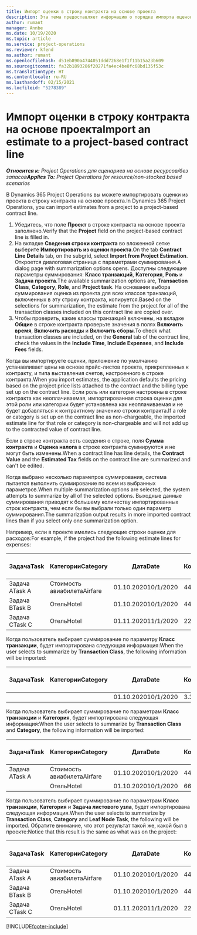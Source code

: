 ```yaml
---
title: Импорт оценки в строку контракта на основе проекта
description: Эта тема предоставляет информацию о порядке импорта оценок из проекта в строку контракта.
author: rumant
manager: Annbe
ms.date: 10/19/2020
ms.topic: article
ms.service: project-operations
ms.reviewer: kfend
ms.author: rumant
ms.openlocfilehash: d51eb890a4744051ddd7268e1f1f11b15a23b609
ms.sourcegitcommit: fa32b1893286f20271fa4ec4be8fc68bd135f53c
ms.translationtype: HT
ms.contentlocale: ru-RU
ms.lasthandoff: 02/15/2021
ms.locfileid: "5278389"
---
```

# <a name="import-an-estimate-to-a-project-based-contract-line"></a><span data-ttu-id="5aea6-103">Импорт оценки в строку контракта на основе проекта</span><span class="sxs-lookup"><span data-stu-id="5aea6-103">Import an estimate to a project-based contract line</span></span>

<span data-ttu-id="5aea6-104">_**Относится к:** Project Operations для сценариев на основе ресурсов/без запасов_</span><span class="sxs-lookup"><span data-stu-id="5aea6-104">_**Applies To:** Project Operations for resource/non-stocked based scenarios_</span></span>

<span data-ttu-id="5aea6-105">В Dynamics 365 Project Operations вы можете импортировать оценки из проекта в строку контракта на основе проекта.</span><span class="sxs-lookup"><span data-stu-id="5aea6-105">In Dynamics 365 Project Operations, you can import estimates from a project to a project-based contract line.</span></span>

1. <span data-ttu-id="5aea6-106">Убедитесь, что поле **Проект** в строке контракта на основе проекта заполнено.</span><span class="sxs-lookup"><span data-stu-id="5aea6-106">Verify that the **Project** field on the project-based contract line is filled in.</span></span>
2. <span data-ttu-id="5aea6-107">На вкладке **Сведения строки контракта** во вложенной сетке выберите **Импортировать из оценки проекта**.</span><span class="sxs-lookup"><span data-stu-id="5aea6-107">On the tab **Contract Line Details** tab, on the subgrid, select **Import from Project Estimation**.</span></span> <span data-ttu-id="5aea6-108">Откроется диалоговая страница с параметрами суммирования.</span><span class="sxs-lookup"><span data-stu-id="5aea6-108">A dialog page with summarization options opens.</span></span> <span data-ttu-id="5aea6-109">Доступны следующие параметры суммирования: **Класс транзакций**, **Категория**, **Роль** и **Задача проекта**.</span><span class="sxs-lookup"><span data-stu-id="5aea6-109">The available summarization options are, **Transaction Class**, **Category**, **Role**, and **Project task**.</span></span> <span data-ttu-id="5aea6-110">На основании выбора суммирования оценка из проекта для всех классов транзакций, включенных в эту строку контракта, копируется.</span><span class="sxs-lookup"><span data-stu-id="5aea6-110">Based on the selections for summarization, the estimate from the project for all of the transaction classes included on this contract line are copied over.</span></span> 
3. <span data-ttu-id="5aea6-111">Чтобы проверить, какие классы транзакций включены, на вкладке **Общие** в строке контракта проверьте значения в полях **Включить время**, **Включить расходы** и **Включить сборы**.</span><span class="sxs-lookup"><span data-stu-id="5aea6-111">To check what transaction classes are included, on the **General** tab of the contract line, check the values in the **Include Time**, **Include Expenses**, and **Include Fees** fields.</span></span>

<span data-ttu-id="5aea6-112">Когда вы импортируете оценки, приложение по умолчанию устанавливает цены на основе прайс-листов проекта, прикрепленных к контракту, и типа выставления счетов, настроенного в строке контракта.</span><span class="sxs-lookup"><span data-stu-id="5aea6-112">When you import estimates, the application defaults the pricing based on the project price lists attached to the contract and the billing type set up on the contract line.</span></span> <span data-ttu-id="5aea6-113">Если роль или категория настроены в строке контракта как неоплачиваемая, импортированная строка оценки для этой роли или категории будет установлена как неоплачиваемая и не будет добавляться к контрактному значению строки контракта.</span><span class="sxs-lookup"><span data-stu-id="5aea6-113">If a role or category is set up on the contract line as non-chargeable, the imported estimate line for that role or category is non-chargeable and will not add up to the contracted value of contract line.</span></span>

<span data-ttu-id="5aea6-114">Если в строке контракта есть сведения о строке, поля **Сумма контракта** и **Оценка налога** в строке контракта суммируются и не могут быть изменены.</span><span class="sxs-lookup"><span data-stu-id="5aea6-114">When a contract line has line details, the **Contract Value** and the **Estimated Tax** fields on the contract line are summarized and can't be edited.</span></span>

<span data-ttu-id="5aea6-115">Когда выбрано несколько параметров суммирования, система пытается выполнить суммирование по всем из выбранных параметров.</span><span class="sxs-lookup"><span data-stu-id="5aea6-115">When multiple summarization options are selected, the system attempts to summarize by all of the selected options.</span></span> <span data-ttu-id="5aea6-116">Выходные данные суммирования приводят к большему количеству импортированных строк контракта, чем если бы вы выбрали только один параметр суммирования.</span><span class="sxs-lookup"><span data-stu-id="5aea6-116">The summarization output results in more imported contract lines than if you select only one summarization option.</span></span>

<span data-ttu-id="5aea6-117">Например, если в проекте имелись следующие строки оценки для расходов:</span><span class="sxs-lookup"><span data-stu-id="5aea6-117">For example, if the project had the following estimate lines for expenses:</span></span>

| <span data-ttu-id="5aea6-118">Задача</span><span class="sxs-lookup"><span data-stu-id="5aea6-118">Task</span></span> | <span data-ttu-id="5aea6-119">Категории</span><span class="sxs-lookup"><span data-stu-id="5aea6-119">Category</span></span> | <span data-ttu-id="5aea6-120">Дата</span><span class="sxs-lookup"><span data-stu-id="5aea6-120">Date</span></span> | <span data-ttu-id="5aea6-121">Количество</span><span class="sxs-lookup"><span data-stu-id="5aea6-121">Quantity</span></span> | <span data-ttu-id="5aea6-122">Цена за единицу</span><span class="sxs-lookup"><span data-stu-id="5aea6-122">Unit price</span></span> | <span data-ttu-id="5aea6-123">Сумма</span><span class="sxs-lookup"><span data-stu-id="5aea6-123">Amount</span></span> |
| --- | --- | --- | --- | --- | --- |
| <span data-ttu-id="5aea6-124">Задача A</span><span class="sxs-lookup"><span data-stu-id="5aea6-124">Task A</span></span> | <span data-ttu-id="5aea6-125">Стоимость авиабилета</span><span class="sxs-lookup"><span data-stu-id="5aea6-125">Airfare</span></span> | <span data-ttu-id="5aea6-126">01.10.2020</span><span class="sxs-lookup"><span data-stu-id="5aea6-126">10/1/2020</span></span> | <span data-ttu-id="5aea6-127">4</span><span class="sxs-lookup"><span data-stu-id="5aea6-127">4</span></span> | <span data-ttu-id="5aea6-128">400</span><span class="sxs-lookup"><span data-stu-id="5aea6-128">400</span></span> | <span data-ttu-id="5aea6-129">1600</span><span class="sxs-lookup"><span data-stu-id="5aea6-129">1600</span></span> |
| <span data-ttu-id="5aea6-130">Задача B</span><span class="sxs-lookup"><span data-stu-id="5aea6-130">Task B</span></span> | <span data-ttu-id="5aea6-131">Отель</span><span class="sxs-lookup"><span data-stu-id="5aea6-131">Hotel</span></span> | <span data-ttu-id="5aea6-132">01.10.2020</span><span class="sxs-lookup"><span data-stu-id="5aea6-132">10/1/2020</span></span> | <span data-ttu-id="5aea6-133">4</span><span class="sxs-lookup"><span data-stu-id="5aea6-133">4</span></span> | <span data-ttu-id="5aea6-134">200</span><span class="sxs-lookup"><span data-stu-id="5aea6-134">200</span></span> | <span data-ttu-id="5aea6-135">800</span><span class="sxs-lookup"><span data-stu-id="5aea6-135">800</span></span> |
| <span data-ttu-id="5aea6-136">Задача C</span><span class="sxs-lookup"><span data-stu-id="5aea6-136">Task C</span></span> | <span data-ttu-id="5aea6-137">Отель</span><span class="sxs-lookup"><span data-stu-id="5aea6-137">Hotel</span></span> | <span data-ttu-id="5aea6-138">01.11.2020</span><span class="sxs-lookup"><span data-stu-id="5aea6-138">11/1/2020</span></span> | <span data-ttu-id="5aea6-139">2</span><span class="sxs-lookup"><span data-stu-id="5aea6-139">2</span></span> | <span data-ttu-id="5aea6-140">200</span><span class="sxs-lookup"><span data-stu-id="5aea6-140">200</span></span> | <span data-ttu-id="5aea6-141">400</span><span class="sxs-lookup"><span data-stu-id="5aea6-141">400</span></span> |

<span data-ttu-id="5aea6-142">Когда пользователь выбирает суммирование по параметру **Класс транзакции**, будет импортирована следующая информация:</span><span class="sxs-lookup"><span data-stu-id="5aea6-142">When the user selects to summarize by **Transaction Class**, the following information will be imported:</span></span>

| <span data-ttu-id="5aea6-143">Задача</span><span class="sxs-lookup"><span data-stu-id="5aea6-143">Task</span></span> | <span data-ttu-id="5aea6-144">Категории</span><span class="sxs-lookup"><span data-stu-id="5aea6-144">Category</span></span> | <span data-ttu-id="5aea6-145">Дата</span><span class="sxs-lookup"><span data-stu-id="5aea6-145">Date</span></span> | <span data-ttu-id="5aea6-146">Количество</span><span class="sxs-lookup"><span data-stu-id="5aea6-146">Quantity</span></span> | <span data-ttu-id="5aea6-147">Цена за единицу</span><span class="sxs-lookup"><span data-stu-id="5aea6-147">Unit price</span></span> | <span data-ttu-id="5aea6-148">Сумма</span><span class="sxs-lookup"><span data-stu-id="5aea6-148">Amount</span></span> |
| --- | --- | --- | --- | --- | --- |
| &nbsp;  | &nbsp;  | <span data-ttu-id="5aea6-149">01.10.2020</span><span class="sxs-lookup"><span data-stu-id="5aea6-149">10/1/2020</span></span> | <span data-ttu-id="5aea6-150">3.34</span><span class="sxs-lookup"><span data-stu-id="5aea6-150">3.34</span></span> | <span data-ttu-id="5aea6-151">840</span><span class="sxs-lookup"><span data-stu-id="5aea6-151">840</span></span> | <span data-ttu-id="5aea6-152">2800</span><span class="sxs-lookup"><span data-stu-id="5aea6-152">2800</span></span> |

<span data-ttu-id="5aea6-153">Когда пользователь выбирает суммирование по параметрам **Класс транзакции** и **Категория**, будет импортирована следующая информация:</span><span class="sxs-lookup"><span data-stu-id="5aea6-153">When the user selects to summarize by **Transaction Class** and **Category**, the following information will be imported:</span></span>

| <span data-ttu-id="5aea6-154">Задача</span><span class="sxs-lookup"><span data-stu-id="5aea6-154">Task</span></span> | <span data-ttu-id="5aea6-155">Категории</span><span class="sxs-lookup"><span data-stu-id="5aea6-155">Category</span></span> | <span data-ttu-id="5aea6-156">Дата</span><span class="sxs-lookup"><span data-stu-id="5aea6-156">Date</span></span> | <span data-ttu-id="5aea6-157">Количество</span><span class="sxs-lookup"><span data-stu-id="5aea6-157">Quantity</span></span> | <span data-ttu-id="5aea6-158">Цена за единицу</span><span class="sxs-lookup"><span data-stu-id="5aea6-158">Unit price</span></span> | <span data-ttu-id="5aea6-159">Сумма</span><span class="sxs-lookup"><span data-stu-id="5aea6-159">Amount</span></span> |
| --- | --- | --- | --- | --- | --- |
| <span data-ttu-id="5aea6-160">Задача A</span><span class="sxs-lookup"><span data-stu-id="5aea6-160">Task A</span></span> | <span data-ttu-id="5aea6-161">Стоимость авиабилета</span><span class="sxs-lookup"><span data-stu-id="5aea6-161">Airfare</span></span> | <span data-ttu-id="5aea6-162">01.10.2020</span><span class="sxs-lookup"><span data-stu-id="5aea6-162">10/1/2020</span></span> | <span data-ttu-id="5aea6-163">4</span><span class="sxs-lookup"><span data-stu-id="5aea6-163">4</span></span> | <span data-ttu-id="5aea6-164">400</span><span class="sxs-lookup"><span data-stu-id="5aea6-164">400</span></span> | <span data-ttu-id="5aea6-165">1600</span><span class="sxs-lookup"><span data-stu-id="5aea6-165">1600</span></span> |
| &nbsp;  | <span data-ttu-id="5aea6-166">Отель</span><span class="sxs-lookup"><span data-stu-id="5aea6-166">Hotel</span></span> | <span data-ttu-id="5aea6-167">01.10.2020</span><span class="sxs-lookup"><span data-stu-id="5aea6-167">10/1/2020</span></span> | <span data-ttu-id="5aea6-168">6</span><span class="sxs-lookup"><span data-stu-id="5aea6-168">6</span></span> | <span data-ttu-id="5aea6-169">200</span><span class="sxs-lookup"><span data-stu-id="5aea6-169">200</span></span> | <span data-ttu-id="5aea6-170">1200</span><span class="sxs-lookup"><span data-stu-id="5aea6-170">1200</span></span> |

<span data-ttu-id="5aea6-171">Когда пользователь выбирает суммирование по параметрам **Класс транзакции**, **Категория** и **Задача листового узла**, будет импортирована следующая информация.</span><span class="sxs-lookup"><span data-stu-id="5aea6-171">When the user selects to summarize by **Transaction Class**, **Category** and **Leaf Node Task**, the following will be imported.</span></span> <span data-ttu-id="5aea6-172">Обратите внимание, что этот результат такой же, какой был в проекте:</span><span class="sxs-lookup"><span data-stu-id="5aea6-172">Notice that this result is the same as what was on the project:</span></span>

| <span data-ttu-id="5aea6-173">Задача</span><span class="sxs-lookup"><span data-stu-id="5aea6-173">Task</span></span> | <span data-ttu-id="5aea6-174">Категории</span><span class="sxs-lookup"><span data-stu-id="5aea6-174">Category</span></span> | <span data-ttu-id="5aea6-175">Дата</span><span class="sxs-lookup"><span data-stu-id="5aea6-175">Date</span></span> | <span data-ttu-id="5aea6-176">Количество</span><span class="sxs-lookup"><span data-stu-id="5aea6-176">Quantity</span></span> | <span data-ttu-id="5aea6-177">Цена за единицу</span><span class="sxs-lookup"><span data-stu-id="5aea6-177">Unit price</span></span> | <span data-ttu-id="5aea6-178">Сумма</span><span class="sxs-lookup"><span data-stu-id="5aea6-178">Amount</span></span> |
| --- | --- | --- | --- | --- | --- |
| <span data-ttu-id="5aea6-179">Задача A</span><span class="sxs-lookup"><span data-stu-id="5aea6-179">Task A</span></span> | <span data-ttu-id="5aea6-180">Стоимость авиабилета</span><span class="sxs-lookup"><span data-stu-id="5aea6-180">Airfare</span></span> | <span data-ttu-id="5aea6-181">01.10.2020</span><span class="sxs-lookup"><span data-stu-id="5aea6-181">10/1/2020</span></span> | <span data-ttu-id="5aea6-182">4</span><span class="sxs-lookup"><span data-stu-id="5aea6-182">4</span></span> | <span data-ttu-id="5aea6-183">400</span><span class="sxs-lookup"><span data-stu-id="5aea6-183">400</span></span> | <span data-ttu-id="5aea6-184">1600</span><span class="sxs-lookup"><span data-stu-id="5aea6-184">1600</span></span> |
| <span data-ttu-id="5aea6-185">Задача B</span><span class="sxs-lookup"><span data-stu-id="5aea6-185">Task B</span></span> | <span data-ttu-id="5aea6-186">Отель</span><span class="sxs-lookup"><span data-stu-id="5aea6-186">Hotel</span></span> | <span data-ttu-id="5aea6-187">01.10.2020</span><span class="sxs-lookup"><span data-stu-id="5aea6-187">10/1/2020</span></span> | <span data-ttu-id="5aea6-188">4</span><span class="sxs-lookup"><span data-stu-id="5aea6-188">4</span></span> | <span data-ttu-id="5aea6-189">200</span><span class="sxs-lookup"><span data-stu-id="5aea6-189">200</span></span> | <span data-ttu-id="5aea6-190">800</span><span class="sxs-lookup"><span data-stu-id="5aea6-190">800</span></span> |
| <span data-ttu-id="5aea6-191">Задача C</span><span class="sxs-lookup"><span data-stu-id="5aea6-191">Task C</span></span> | <span data-ttu-id="5aea6-192">Отель</span><span class="sxs-lookup"><span data-stu-id="5aea6-192">Hotel</span></span> | <span data-ttu-id="5aea6-193">01.11.2020</span><span class="sxs-lookup"><span data-stu-id="5aea6-193">11/1/2020</span></span> | <span data-ttu-id="5aea6-194">2</span><span class="sxs-lookup"><span data-stu-id="5aea6-194">2</span></span> | <span data-ttu-id="5aea6-195">200</span><span class="sxs-lookup"><span data-stu-id="5aea6-195">200</span></span> | <span data-ttu-id="5aea6-196">400</span><span class="sxs-lookup"><span data-stu-id="5aea6-196">400</span></span> |


[!INCLUDE[footer-include](../includes/footer-banner.md)]